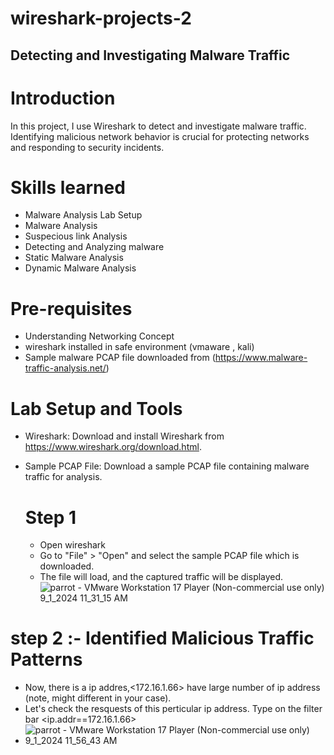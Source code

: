 # wireshark-projects-2

## Detecting and Investigating Malware Traffic
# Introduction
In this project, I  use Wireshark to detect and investigate malware traffic. Identifying malicious network behavior is crucial for protecting networks and responding to security incidents.

# Skills learned
- Malware Analysis Lab Setup
- Malware Analysis
- Suspecious link Analysis
- Detecting and Analyzing malware
- Static Malware Analysis
- Dynamic Malware Analysis

# Pre-requisites
- Understanding Networking Concept
- wireshark installed in safe environment (vmaware , kali)
- Sample malware PCAP file downloaded from (https://www.malware-traffic-analysis.net/)
# Lab Setup and Tools 
- Wireshark: Download and install Wireshark from https://www.wireshark.org/download.html.
- Sample PCAP File: Download a sample PCAP file containing malware traffic for analysis.

  # Step 1
  - Open wireshark
  -  Go to "File" > "Open" and select the sample PCAP file which is downloaded.
  -  The file will load, and the captured traffic will be displayed.
    ![parrot - VMware Workstation 17 Player (Non-commercial use only) 9_1_2024 11_31_15 AM](https://github.com/user-attachments/assets/7ccf1f0e-448a-4bed-b380-c0e353323e8a)

 # step 2 :- Identified Malicious Traffic Patterns
 - Now, there is a ip addres,<172.16.1.66> have large number of ip address (note, might different in your case).
 - Let's check the resquests of this perticular ip address. Type on the filter bar <ip.addr==172.16.1.66>
 - ![parrot - VMware Workstation 17 Player (Non-commercial use only) 9_1_2024 11_56_43 AM](https://github.com/user-attachments/assets/4e58719a-b3ef-473f-8688-1bb1ec346862)
 

